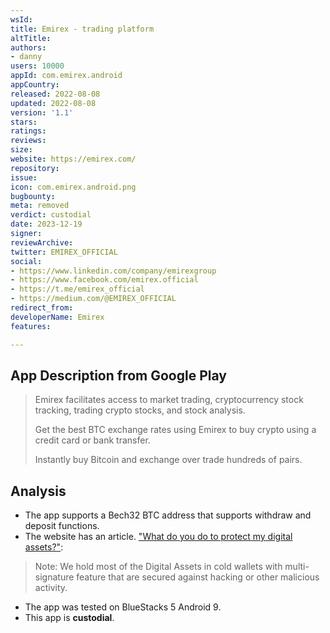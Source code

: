 ```yaml
---
wsId: 
title: Emirex - trading platform
altTitle: 
authors:
- danny
users: 10000
appId: com.emirex.android
appCountry: 
released: 2022-08-08
updated: 2022-08-08
version: '1.1'
stars: 
ratings: 
reviews: 
size: 
website: https://emirex.com/
repository: 
issue: 
icon: com.emirex.android.png
bugbounty: 
meta: removed
verdict: custodial
date: 2023-12-19
signer: 
reviewArchive: 
twitter: EMIREX_OFFICIAL
social:
- https://www.linkedin.com/company/emirexgroup
- https://www.facebook.com/emirex.official
- https://t.me/emirex_official
- https://medium.com/@EMIREX_OFFICIAL
redirect_from: 
developerName: Emirex
features: 

---
```


## App Description from Google Play

> Emirex facilitates access to market trading, cryptocurrency stock tracking, trading crypto stocks, and stock analysis.
>
> Get the best BTC exchange rates using Emirex to buy crypto using a credit card or bank transfer.
>
> Instantly buy Bitcoin and exchange over trade hundreds of pairs.

## Analysis

- The app supports a Bech32 BTC address that supports withdraw and deposit functions.
- The website has an article. ["What do you do to protect my digital assets?"](https://emirex.userecho.com/knowledge-bases/2/articles/51-what-do-you-do-to-protect-my-digital-assets-emirexcom):

> Note: We hold most of the Digital Assets in cold wallets with multi-signature feature that are secured against hacking or other malicious activity.

- The app was tested on BlueStacks 5 Android 9.
- This app is **custodial**.
